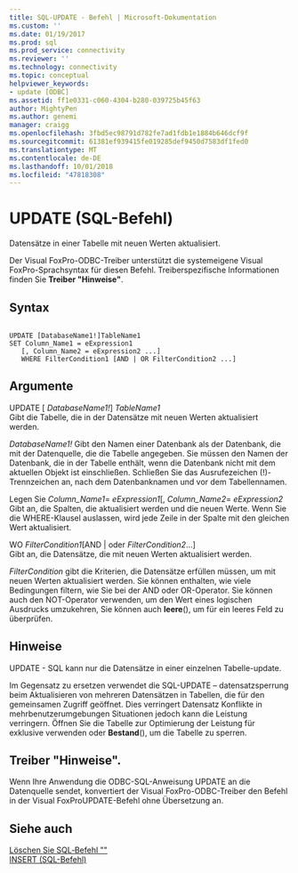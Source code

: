 ```yaml
---
title: SQL-UPDATE - Befehl | Microsoft-Dokumentation
ms.custom: ''
ms.date: 01/19/2017
ms.prod: sql
ms.prod_service: connectivity
ms.reviewer: ''
ms.technology: connectivity
ms.topic: conceptual
helpviewer_keywords:
- update [ODBC]
ms.assetid: ff1e0331-c060-4304-b280-039725b45f63
author: MightyPen
ms.author: genemi
manager: craigg
ms.openlocfilehash: 3fbd5ec98791d782fe7ad1fdb1e1884b646dcf9f
ms.sourcegitcommit: 61381ef939415fe019285def9450d7583df1fed0
ms.translationtype: MT
ms.contentlocale: de-DE
ms.lasthandoff: 10/01/2018
ms.locfileid: "47818308"
---
```

# <a name="update---sql-command"></a>UPDATE (SQL-Befehl)
Datensätze in einer Tabelle mit neuen Werten aktualisiert.  
  
 Der Visual FoxPro-ODBC-Treiber unterstützt die systemeigene Visual FoxPro-Sprachsyntax für diesen Befehl. Treiberspezifische Informationen finden Sie **Treiber "Hinweise"**.  
  
## <a name="syntax"></a>Syntax  
  
```  
  
UPDATE [DatabaseName1!]TableName1  
SET Column_Name1 = eExpression1  
   [, Column_Name2 = eExpression2 ...]  
   WHERE FilterCondition1 [AND | OR FilterCondition2 ...]  
```  
  
## <a name="arguments"></a>Argumente  
 UPDATE [ *DatabaseName1!*] *TableName1*  
 Gibt die Tabelle, die in der Datensätze mit neuen Werten aktualisiert werden.  
  
 *DatabaseName1!* Gibt den Namen einer Datenbank als der Datenbank, die mit der Datenquelle, die die Tabelle angegeben. Sie müssen den Namen der Datenbank, die in der Tabelle enthält, wenn die Datenbank nicht mit dem aktuellen Objekt ist einschließen. Schließen Sie das Ausrufezeichen (!)-Trennzeichen an, nach dem Datenbanknamen und vor dem Tabellennamen.  
  
 Legen Sie *Column_Name1*= *eExpression1*[, *Column_Name2*= *eExpression2*  
 Gibt an, die Spalten, die aktualisiert werden und die neuen Werte. Wenn Sie die WHERE-Klausel auslassen, wird jede Zeile in der Spalte mit den gleichen Wert aktualisiert.  
  
 WO *FilterCondition1*[AND &#124; oder *FilterCondition2*...]  
 Gibt an, die Datensätze, die mit neuen Werten aktualisiert werden.  
  
 *FilterCondition* gibt die Kriterien, die Datensätze erfüllen müssen, um mit neuen Werten aktualisiert werden. Sie können enthalten, wie viele Bedingungen filtern, wie Sie bei der AND oder OR-Operator. Sie können auch den NOT-Operator verwenden, um den Wert eines logischen Ausdrucks umzukehren, Sie können auch **leere**(), um für ein leeres Feld zu überprüfen.  
  
## <a name="remarks"></a>Hinweise  
 UPDATE - SQL kann nur die Datensätze in einer einzelnen Tabelle-update.  
  
 Im Gegensatz zu ersetzen verwendet die SQL-UPDATE – datensatzsperrung beim Aktualisieren von mehreren Datensätzen in Tabellen, die für den gemeinsamen Zugriff geöffnet. Dies verringert Datensatz Konflikte in mehrbenutzerumgebungen Situationen jedoch kann die Leistung verringern. Öffnen Sie die Tabelle zur Optimierung der Leistung für exklusive verwenden oder **Bestand**(), um die Tabelle zu sperren.  
  
## <a name="driver-remarks"></a>Treiber "Hinweise".  
 Wenn Ihre Anwendung die ODBC-SQL-Anweisung UPDATE an die Datenquelle sendet, konvertiert der Visual FoxPro-ODBC-Treiber den Befehl in der Visual FoxProUPDATE-Befehl ohne Übersetzung an.  
  
## <a name="see-also"></a>Siehe auch  
 [Löschen Sie SQL‑Befehl ""](../../odbc/microsoft/delete-sql-command.md)   
 [INSERT (SQL-Befehl)](../../odbc/microsoft/insert-sql-command.md)
